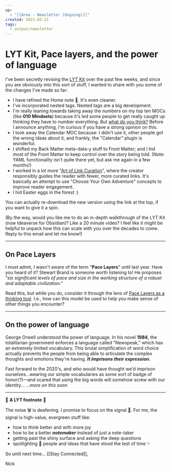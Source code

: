 ```yaml
---
up:
  - "[[Area - Newsletter (Ongoing)]]"
created: 2021-02-21
tags:
  - output/newsletter
---
```


# LYT Kit, Pace layers, and the power of language
I've been secretly revising the [LYT Kit](https://publish.obsidian.md/lyt-kit/_Start+Here) over the past few weeks, and since you are obviously into this sort of stuff, I wanted to share with you some of the changes I've made so far:

-   I have refined the Home note 🏡. It's even cleaner.
-   I've incorporated nested tags. Nested tags are a big development.
-   I'm really leaning towards taking away the numbers on my top ten MOCs (like **010 Mindsets**) because it's led some people to get really caught up thinking they have to number everything. But [what do you think?](https://www.loom.com/share/65738c3988d24f58b408e4b90282e0c9) Before I announce anything, I'm curious if you have a strong opinion on this.
-   I took away the Calendar MOC because: I didn't use it, other people got the wrong ideas about it, and frankly, the "Calendar" plugin is wonderful.
-   I shifted my Back Matter meta-data-y stuff to Front Matter; and I hid most of the Front Matter to keep control over the story being told. (Note: YAML functionality isn't quite there yet, but ask me again in a few months!)
-   I worked in a lot more "[Art of Link Curation](https://publish.obsidian.md/lyt-kit/Art+of+Link+Curation)", where the creator responsibly guides the reader with fewer, more curated links. It's basically an attempt to use "Choose Your Own Adventure" concepts to improve reader engagement.
-   I hid Easter eggs in the forest :)

You can actually re-download the new version using the link at the top, if you want to give it a spin.

(By the way, would you like me to do an in-depth walkthrough of the LYT Kit (now Ideaverse for Obsidian)? Like a 20 minute video? I feel like it might be helpful to unpack how this can scale with you over the decades to come. Reply to this email and let me know!)

---

## On Pace Layers

I must admit, I wasn't aware of the term "**Pace Layers**" until last year. Have you heard of it? Stewart Brand is someone worth listening to! He proposes _"six significant levels of pace and size in the working structure of a robust and adaptable civilization."_

Read this, but while you do, consider it through the lens of [Pace Layers as a thinking tool](https://jods.mitpress.mit.edu/pub/issue3-brand/release/2). I.e., how can this model be used to help you make sense of other things you encounter?

---

## On the power of language

George Orwell understood the power of language. In his novel **1984**, the totalitarian government enforces a language called "Newspeak," which has an extremely limited vocabulary. This brutal simplification of word choice actually prevents the people from being able to articulate the complex thoughts and emotions they're having. _**It imprisons their expression.**_

Fast forward to the 2020's, and who would have thought we'd imprison ourselves...wearing our simple vocabularies as some sort of badge of honor(?)—and scared that using the big words will somehow screw with our identity... _...more on this soon_

---

👣 **A LYT footnote** 🎵

The noise 🗑 is deafening. I promise to focus on the signal 🌿. For me, the signal is high-value, evergreen stuff like:

-   how to think better and with more joy
-   how to be a better _**notemaker**_ instead of just a note-taker
-   getting past the shiny surface and asking the deep questions
-   spotlighting 🔦 people and ideas that have stood the test of time ✨

So until next time... \[\[Stay Connected\]\],

Nick